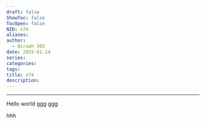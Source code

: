 ```yaml
---
draft: false
ShowToc: false
TocOpen: false
NID: n74
aliases: 
author:
  - Qiraah 365
date: 2025-01-14
series: 
categories: 
tags: 
title: n74
description:
---
```

---


Hello world
 ggg
ggg

hhh